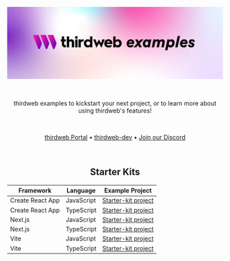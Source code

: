<!-- Banner Image -->

![Thirdweb Examples Header](header-image.png)

<br />

  <p align="center">
    thirdweb examples to kickstart your next project, or to learn more about using thirdweb's features!
  </p>

<br />

<p align="center">
  <a href="https://portal.thirdweb.com/">thirdweb Portal</a> •
  <a href="https://github.com/orgs/thirdweb-dev/repositories">thirdweb-dev</a> •
  <a href="https://discord.com/invite/thirdweb">Join our Discord</a>
</p>

<br />

<div align='center' >

## Starter Kits

| Framework        | Language   | Example Project                                                                    |
| ---------------- | ---------- | ---------------------------------------------------------------------------------- |
| Create React App | JavaScript | [Starter-kit project](https://github.com/thirdweb-example/cra-javascript-starter)  |
| Create React App | TypeScript | [Starter-kit project](https://github.com/thirdweb-example/cra-typescript-starter)  |
| Next.js          | JavaScript | [Starter-kit project](https://github.com/thirdweb-example/next-javascript-starter) |
| Next.js          | TypeScript | [Starter-kit project](https://github.com/thirdweb-example/next-typescript-starter) |
| Vite             | JavaScript | [Starter-kit project](https://github.com/thirdweb-example/vite-javascript-starter) |
| Vite             | TypeScript | [Starter-kit project](https://github.com/thirdweb-example/vite-typescript-starter) |

</div>
